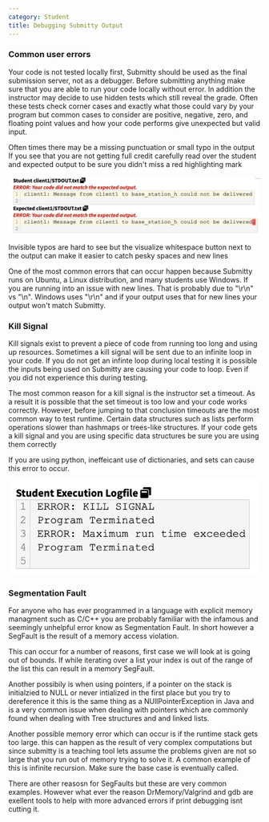 ```yaml
---
category: Student
title: Debugging Submitty Output
---
```



### Common user errors

Your code is not tested locally first, Submitty should be used as the
final submission server, not as a debugger. Before submitting anything
make sure that you are able to run your code locally without error.
In addition the instructor may decide to use hidden tests which still
reveal the grade. Often these tests check corner cases and exactly what those
could vary by your program but common cases to consider are positive, 
negative, zero, and floating point values and how your code performs give
unexpected but valid input.

Often times there may be a missing punctuation or small typo in the output
If you see that you are not getting full credit carefully read over the student
and expected output to be sure you didn't miss a red highlighting mark

![](/images/typo.png)

Invisible typos are hard to see but the visualize whitespace button
next to the output can make it easier to catch pesky spaces and new lines

One of the most common errors that can occur happen because Submitty runs on
Ubuntu, a Linux distribution, and many students use Windows. If you are running into
an issue with new lines. That is probably due to "\r\n" vs "\n". Windows uses
"\r\n" and if your output uses that for new lines your output won't match Submitty. 

### Kill Signal

Kill signals exist to prevent a piece of code from running too long and using
up resources. Sometimes a kill signal will be sent due to an infinite loop
in your code. If you do not get an infinte loop during local testing it is
possible the inputs being used on Submitty are causing your code to loop.
Even if you did not experience this during testing.

The most common reason for a kill signal is the instructor set a timeout.
As a result it is possible that the set timeout is too low and your code
works correctly. However, before jumping to that conclusion timeouts are
the most common way to test runtime. Certain data structures such as lists
perform operations slower than hashmaps or trees-like structures. If your code
gets a kill signal and you are using specific data structures be sure you are
using them correctly

If you are using python, ineffeicant use of dictionaries, and sets can cause this error to occur.

![](/images/killSignal.png)

### Segmentation Fault

For anyone who has ever programmed in a language with explicit memory managment such as C/C++
you are probably familiar with the infamous and seemingly unhelpful error know as Segmentation Fault.
In short however a SegFault is the result of a memory access violation.

This can occur for a number of reasons, first case we will look at is going out of bounds. 
If while iterating over a list your index is out of the range of the list this can 
result in a memory SegFault.

Another possibily is when using pointers, if a pointer on the stack is initialzied to NULL
or never intialized in the first place but you try to dereference it this is the same thing 
as a NUllPointerException in Java and is a very common issue when dealing with pointers 
which are commonly found when dealing with Tree structures and and linked lists.

Another possible memory error which can occur is if the runtime stack 
gets too large. this can happen as the result of very complex computations 
but since submitty is a teaching tool lets assume the problems given are 
not so large that you run out of memory trying to solve it.  A common example 
of this is infinite recursion. Make sure the base case is eventually called.

There are other reasosn for SegFaults but these are very common examples.
However what ever the reason DrMemory/Valgrind and gdb are exellent tools to 
help with more advanced errors if print debugging isnt cutting it. 
